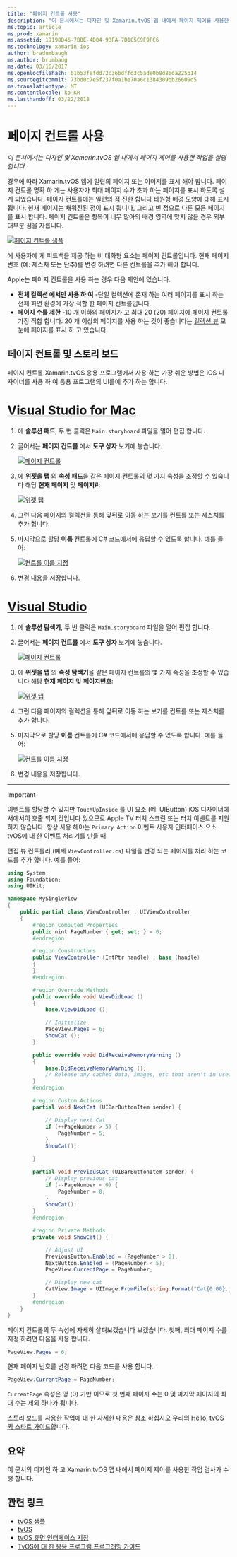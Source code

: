 ```yaml
---
title: "페이지 컨트롤 사용"
description: "이 문서에서는 디자인 및 Xamarin.tvOS 앱 내에서 페이지 제어를 사용한 작업을 설명 합니다."
ms.topic: article
ms.prod: xamarin
ms.assetid: 19198D46-7BBE-4D04-9BFA-7D1C5C9F9FC6
ms.technology: xamarin-ios
author: bradumbaugh
ms.author: brumbaug
ms.date: 03/16/2017
ms.openlocfilehash: b1b53fefdd72c36bdffd3c5ade0b8d86da225b14
ms.sourcegitcommit: 73bd0c7e5f237f0a1be70a6c1384309bb26609d5
ms.translationtype: MT
ms.contentlocale: ko-KR
ms.lasthandoff: 03/22/2018
---
```

# <a name="working-with-page-control"></a>페이지 컨트롤 사용

_이 문서에서는 디자인 및 Xamarin.tvOS 앱 내에서 페이지 제어를 사용한 작업을 설명 합니다._

경우에 따라 Xamarin.tvOS 앱에 일련의 페이지 또는 이미지를 표시 해야 합니다. 페이지 컨트롤 명확 하 게는 사용자가 최대 페이지 수가 초과 하는 페이지를 표시 하도록 설계 되었습니다. 페이지 컨트롤에는 일련의 점 진한 합니다 타원형 배경 모양에 대해 표시 됩니다. 현재 페이지는 채워진된 점이 표시 됩니다, 그리고 빈 점으로 다른 모든 페이지를 표시 합니다. 페이지 컨트롤은 항목이 너무 많아의 배경 영역에 맞지 않을 경우 외부 대부분 점을 자릅니다.

[![](page-controls-images/page01.png "페이지 컨트롤 샘플")](page-controls-images/page01.png#lightbox)

에 사용자에 게 피드백을 제공 하는 비 대화형 요소는 페이지 컨트롤입니다. 현재 페이지 번호 (예: 제스처 또는 단추)를 변경 하려면 다른 컨트롤을 추가 해야 합니다.

Apple는 페이지 컨트롤을 사용 하는 경우 다음 제안에 있습니다.

- **전체 컬렉션 에서만 사용 하 여** -단일 컬렉션에 존재 하는 여러 페이지를 표시 하는 전체 화면 환경에 가장 적합 한 페이지 컨트롤입니다.
- **페이지 수를 제한** -10 개 이하의 페이지가 고 최대 20 (20) 페이지에 페이지 컨트롤 가장 적합 합니다. 20 개 이상의 페이지를 사용 하는 것이 좋습니다는 [컬렉션 뷰](~/ios/tvos/user-interface/collection-views.md) 모눈에 페이지를 표시 하 고 있습니다.

<a name="Page-Controls-and-Storyboards" />

## <a name="page-controls-and-storyboards"></a>페이지 컨트롤 및 스토리 보드

페이지 컨트롤 Xamarin.tvOS 응용 프로그램에서 사용 하는 가장 쉬운 방법은 iOS 디자이너를 사용 하 여 응용 프로그램의 UI를에 추가 하는 합니다.

# <a name="visual-studio-for-mactabvsmac"></a>[Visual Studio for Mac](#tab/vsmac)

    
1. 에 **솔루션 패드**, 두 번 클릭은 `Main.storyboard` 파일을 열어 편집 합니다.
1. 끌어서는 **페이지 컨트롤** 에서 **도구 상자** 보기에 놓습니다. 

    [![](page-controls-images/page02.png "페이지 컨트롤")](page-controls-images/page02.png#lightbox)
1. 에 **위젯을 탭** 의 **속성 패드**을 같은 페이지 컨트롤의 몇 가지 속성을 조정할 수 있습니다 해당 **현재 페이지** 및 **페이지#**: 

    [![](page-controls-images/page03.png "위젯 탭")](page-controls-images/page03.png#lightbox)
1. 그런 다음 페이지의 컬렉션을 통해 앞뒤로 이동 하는 보기를 컨트롤 또는 제스처를 추가 합니다.
1. 마지막으로 할당 **이름** 컨트롤에 C# 코드에서에 응답할 수 있도록 합니다. 예를 들어: 

    [![](page-controls-images/page04.png "컨트롤 이름 지정")](page-controls-images/page04.png#lightbox)
1. 변경 내용을 저장합니다.
    

# <a name="visual-studiotabvswin"></a>[Visual Studio](#tab/vswin)

    
1. 에 **솔루션 탐색기**, 두 번 클릭은 `Main.storyboard` 파일을 열어 편집 합니다.
1. 끌어서는 **페이지 컨트롤** 에서 **도구 상자** 보기에 놓습니다. 

    [![](page-controls-images/page02-vs.png "페이지 컨트롤")](page-controls-images/page02-vs.png#lightbox)
1. 에 **위젯을 탭** 의 **속성 탐색기**을 같은 페이지 컨트롤의 몇 가지 속성을 조정할 수 있습니다 해당 **현재 페이지** 및 **페이지번호**: 

    [![](page-controls-images/page03-vs.png "위젯 탭")](page-controls-images/page03-vs.png#lightbox)
1. 그런 다음 페이지의 컬렉션을 통해 앞뒤로 이동 하는 보기를 컨트롤 또는 제스처를 추가 합니다.
1. 마지막으로 할당 **이름** 컨트롤에 C# 코드에서에 응답할 수 있도록 합니다. 예를 들어: 

    [![](page-controls-images/page04-vs.png "컨트롤 이름 지정")](page-controls-images/page04-vs.png#lightbox)
1. 변경 내용을 저장합니다.
    

-----

> [!IMPORTANT]
> 이벤트를 할당할 수 있지만 `TouchUpInside` 를 UI 요소 (예: UIButton) iOS 디자이너에서에서이 호출 되지 것입니다 있으므로 Apple TV 터치 스크린 또는 터치 이벤트를 지원 하지 않습니다. 항상 사용 해야는 `Primary Action` 이벤트 사용자 인터페이스 요소 tvOS에 대 한 이벤트 처리기를 만들 때.




편집 뷰 컨트롤러 (예제 `ViewController.cs`) 파일을 변경 되는 페이지를 처리 하는 코드를 추가 합니다. 예를 들어:

```csharp
using System;
using Foundation;
using UIKit;

namespace MySingleView
{
    public partial class ViewController : UIViewController
    {
        #region Computed Properties
        public nint PageNumber { get; set; } = 0;
        #endregion

        #region Constructors
        public ViewController (IntPtr handle) : base (handle)
        {
        }
        #endregion

        #region Override Methods
        public override void ViewDidLoad ()
        {
            base.ViewDidLoad ();

            // Initialize
            PageView.Pages = 6;
            ShowCat ();
        }

        public override void DidReceiveMemoryWarning ()
        {
            base.DidReceiveMemoryWarning ();
            // Release any cached data, images, etc that aren't in use.
        }
        #endregion

        #region Custom Actions
        partial void NextCat (UIBarButtonItem sender) {

            // Display next Cat
            if (++PageNumber > 5) {
                PageNumber = 5;
            }
            ShowCat();

        }

        partial void PreviousCat (UIBarButtonItem sender) {
            // Display previous cat
            if (--PageNumber < 0) {
                PageNumber = 0;
            }
            ShowCat();
        }
        #endregion

        #region Private Methods
        private void ShowCat() {

            // Adjust UI
            PreviousButton.Enabled = (PageNumber > 0);
            NextButton.Enabled = (PageNumber < 5);
            PageView.CurrentPage = PageNumber;

            // Display new cat
            CatView.Image = UIImage.FromFile(string.Format("Cat{0:00}.jpg",PageNumber+1));
        }
        #endregion
    }
}
```

페이지 컨트롤의 두 속성에 자세히 살펴보겠습니다 보겠습니다. 첫째, 최대 페이지 수를 지정 하려면 다음을 사용 합니다.

```csharp
PageView.Pages = 6;
```

현재 페이지 번호를 변경 하려면 다음 코드를 사용 합니다.

```csharp
PageView.CurrentPage = PageNumber;
```

`CurrentPage` 속성은 영 (0) 기반 이므로 첫 번째 페이지 수는 0 및 마지막 페이지의 최대 수는 제외 하나가 됩니다.

스토리 보드를 사용한 작업에 대 한 자세한 내용은 참조 하십시오 우리의 [Hello, tvOS 퀵 스타트 가이드](~/ios/tvos/get-started/hello-tvos.md)합니다. 

<a name="Summary" />

## <a name="summary"></a>요약

이 문서의 디자인 하 고 Xamarin.tvOS 앱 내에서 페이지 제어를 사용한 작업 검사가 수행 합니다.



## <a name="related-links"></a>관련 링크

- [tvOS 샘플](https://developer.xamarin.com/samples/tvos/all/)
- [tvOS](https://developer.apple.com/tvos/)
- [tvOS 휴먼 인터페이스 지침](https://developer.apple.com/tvos/human-interface-guidelines/)
- [TvOS에 대 한 응용 프로그램 프로그래밍 가이드](https://developer.apple.com/library/prerelease/tvos/documentation/General/Conceptual/AppleTV_PG/)
